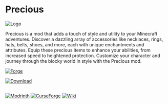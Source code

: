 # Precious
![Logo](https://cdn.discordapp.com/attachments/706768779086135337/1168999499390263357/bgtitle.png)

Precious is a mod that adds a touch of style and utility to your Minecraft adventures. Discover a dazzling array of accessories like necklaces, rings, hats, belts, shoes, and more, each with unique enchantments and attributes. Equip these precious items to enhance your abilities, from increased speed to heightened protection. Customize your character and journey through the blocky world in style with the Precious mod.

[![Forge](https://cdn.jsdelivr.net/npm/@intergrav/devins-badges@3/assets/compact/supported/forge_vector.svg)](#)

[![Download](https://cdn.discordapp.com/attachments/706768779086135337/1169328228494741524/cozy_64h.png)](https://github.com/Skycryck/Precious/releases)

##

[![Modrinth](https://cdn.jsdelivr.net/npm/@intergrav/devins-badges@3/assets/cozy/available/modrinth_vector.svg)](https://modrinth.com/mod/precious)
[![CurseForge](https://cdn.jsdelivr.net/npm/@intergrav/devins-badges@3/assets/cozy/available/curseforge_vector.svg)](#)
[![Wiki](https://cdn.jsdelivr.net/npm/@intergrav/devins-badges@3/assets/cozy/documentation/ghpages_vector.svg)](#)
